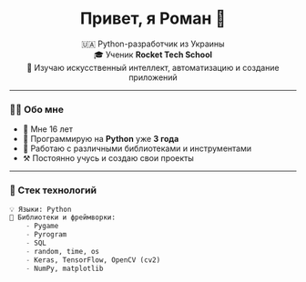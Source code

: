 <h1 align="center">Привет, я Роман 👋</h1>

<p align="center">
  🇺🇦 Python-разработчик из Украины <br>
  🎓 Ученик <strong>Rocket Tech School</strong> <br>
  🧠 Изучаю искусственный интеллект, автоматизацию и создание приложений
</p>

---

### 🧑‍💻 Обо мне

- 👶 Мне 16 лет  
- 🐍 Программирую на **Python** уже **3 года**  
- 💼 Работаю с различными библиотеками и инструментами  
- ⚒ Постоянно учусь и создаю свои проекты  

---

### 🧰 Стек технологий

```python
💡 Языки: Python
🧱 Библиотеки и фреймворки:
    - Pygame
    - Pyrogram
    - SQL
    - random, time, os
    - Keras, TensorFlow, OpenCV (cv2)
    - NumPy, matplotlib
